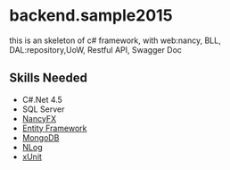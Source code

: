 # backend.sample2015
this is an skeleton of c# framework, with web:nancy, BLL, DAL:repository,UoW, Restful API, Swagger Doc

Skills Needed
-------------
- C#.Net 4.5
- SQL Server
- [NancyFX](http://nancyfx.org/)
- [Entity Framework](https://entityframework.codeplex.com/)
- [MongoDB](http://docs.mongodb.org/ecosystem/drivers/csharp/)
- [NLog](https://www.nuget.org/packages/NLog)
- [xUnit](https://www.nuget.org/packages/xunit/)
